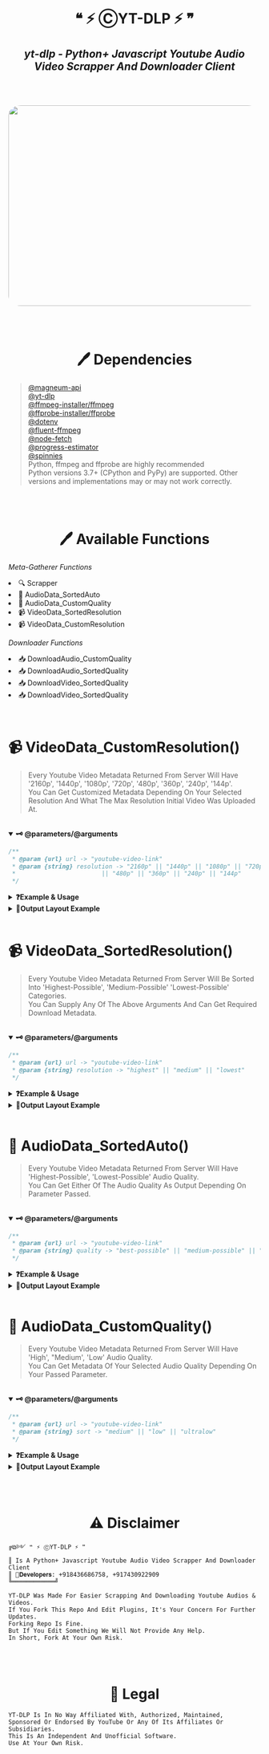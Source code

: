 <h1 align="center"><b>❝ ⚡ ⒸYT-DLP ⚡ ❞</b></h1>
<h2  align="center"><i>yt-dlp - Python+ Javascript Youtube Audio Video Scrapper And Downloader Client</i></h2>
<br></br>
<p align="center">
<img src="https://github.com/magneum/yt-dlp/blob/main/src/LiquidYouTube.gif" height="400" width="600" style="border-radius:5%"/>
</p>

<br><br>

<h1 align="center"><b>🖊️ Dependencies</b></h1>

> [@magneum-api](https://bit.ly/magneum) <br/>
> [@yt-dlp](https://github.com/yt-dlp/yt-dlp) <br/>
> [@ffmpeg-installer/ffmpeg](https://github.com/kribblo/node-ffmpeg-installer#readme) <br/>
> [@ffprobe-installer/ffprobe](https://github.com/SavageCore/node-ffprobe-installer#readme) <br/>
> [@dotenv](https://github.com/motdotla/dotenv#readme) <br/>
> [@fluent-ffmpeg](https://github.com/fluent-ffmpeg/node-fluent-ffmpeg#readme) <br/>
> [@node-fetch](https://github.com/yt-dlp/yt-dlp) <br/>
> [@progress-estimator](https://github.com/bvaughn/progress-estimator#readme) <br/>
> [@spinnies](https://github.com/jcarpanelli/spinnies#readme) <br/>
> Python, ffmpeg and ffprobe are highly recommended <br/>
> Python versions 3.7+ (CPython and PyPy) are supported. Other versions and implementations may or may not work correctly.

<!-- "◎☱☱☱☱☱☱☱☱☱☱☱☱☱☱☱☱☱☱☱☱☱☱☱☱☱☱☱☱☱☱☱☱☱☱☱[ ву mågneum ]☱☱☱☱☱☱☱☱☱☱☱☱☱☱☱☱☱☱☱☱☱☱☱☱☱☱☱☱☱☱☱◎" -->

<br><br>

<h1 align="center"><b>🖊️ Available Functions</b></h1>
<p>
 <i> Meta-Gatherer Functions </i>
  <li>🔍 Scrapper</li>
  <li>📢 AudioData_SortedAuto</li>
  <li>📢 AudioData_CustomQuality</li>
  <li>📹 VideoData_SortedResolution</li>
  <li>📹 VideoData_CustomResolution</li>
</p>
<p>
 <i> Downloader Functions </i>
  <li>📥 DownloadAudio_CustomQuality</li>
  <li>📥 DownloadAudio_SortedQuality</li>
  <li>📥 DownloadVideo_SortedQuality</li>
  <li>📥 DownloadVideo_SortedQuality</li>
</p>

<!-- "◎☱☱☱☱☱☱☱☱☱☱☱☱☱☱☱☱☱☱☱☱☱☱☱☱☱☱☱☱☱☱☱☱☱☱☱[ ву mågneum ]☱☱☱☱☱☱☱☱☱☱☱☱☱☱☱☱☱☱☱☱☱☱☱☱☱☱☱☱☱☱☱◎" -->

<br>
<h1>
<b>  📹 VideoData_CustomResolution()
</b>
</h1>

> Every Youtube Video Metadata Returned From Server Will Have '2160p', '1440p', '1080p', '720p', '480p', '360p', '240p', '144p'. <br />
> You Can Get Customized Metadata Depending On Your Selected Resolution And What The Max Resolution Initial Video Was Uploaded At.

<br />
<details open>
<summary><b>🗝️ @parameters/@arguments</b></summary>
<p>

```js
/**
 * @param {url} url -> "youtube-video-link"
 * @param {string} resolution -> "2160p" || "1440p" || "1080p" || "720p"
 *                        || "480p" || "360p" || "240p" || "144p"
 */
```

</p>
</details>

<details>
<summary><b>❓Example & Usage</b></summary>
<p>

```js
import { VideoData_CustomResolution } from "yt-dlp";
import chalk from "chalk";

let resolution = "2160p";
const url = "https://youtu.be/TpdapO9QGRo";

// Promise method
VideoData_CustomResolution(url, resolution)
  .then((data) =>
    console.log(chalk.bgGreen("VideoData_CustomResolution:"), data)
  )
  .catch((e) => console.log(chalk.bgRed("ERROR: "), chalk.gray(e.message)));

// async/await method
(async () => {
  const data = await VideoData_CustomResolution(url, resolution).catch((e) =>
    console.log(chalk.bgRed("ERROR: "), chalk.gray(e.message))
  );
  console.log(chalk.bgGreen("VideoData_CustomResolution:"), data);
})();
```

</p>
</details>

<details>
<summary><b>🎊Output Layout Example</b></summary>
<p>

### Output Layout

```js
// Promise method output
✓ Obtaining:   2.3 secs
{
type: '2160p',
url: 'https://(server-generated-random-link).com'
}
Done in 2.65s.

// async/await method output
✓ Obtaining:   2.4 secs
{
type: '2160p',
url: 'https://(server-generated-random-link).com'
}
Done in 2.65s.
```

</p>
</details>

<!-- "◎☱☱☱☱☱☱☱☱☱☱☱☱☱☱☱☱☱☱☱☱☱☱☱☱☱☱☱☱☱☱☱☱☱☱☱[ ву mågneum ]☱☱☱☱☱☱☱☱☱☱☱☱☱☱☱☱☱☱☱☱☱☱☱☱☱☱☱☱☱☱☱◎" -->

<br>
<h1>
<b>  📹 VideoData_SortedResolution()
</b>
</h1>

> Every Youtube Video Metadata Returned From Server Will Be Sorted Into 'Highest-Possible', 'Medium-Possible' 'Lowest-Possible' Categories. <br />
> You Can Supply Any Of The Above Arguments And Can Get Required Download Metadata.

<br />
<details open>
<summary><b>🗝️ @parameters/@arguments</b></summary>
<p>

```js
/**
 * @param {url} url -> "youtube-video-link"
 * @param {string} resolution -> "highest" || "medium" || "lowest"
 */
```

</p>
</details>

<details>
<summary><b>❓Example & Usage</b></summary>
<p>

```js
import { VideoData_SortedResolution } from "yt-dlp";
import chalk from "chalk";

let quality = "highest";
const url = "https://youtu.be/TpdapO9QGRo";

// Promise method
VideoData_SortedResolution(url, quality)
  .then((data) => console.log(chalk.bgGreen("INFOVIDEO_SORTED:"), data))
  .catch((e) => console.log(chalk.bgRed("ERROR: "), chalk.gray(e.message)));

// async/await method
(async () => {
  const data = await VideoData_SortedResolution(url, quality).catch((e) =>
    console.log(chalk.bgRed("ERROR: "), chalk.gray(e.message))
  );
  console.log(chalk.bgGreen("INFOVIDEO_SORTED:"), data);
})();
```

</p>
</details>

<details>
<summary><b>🎊Output Layout Example</b></summary>
<p>

### Output Layout

```js
// Promise method output
✓ Obtaining:   2.4 secs
{
type: 'highest possible',
url: 'https://(server-generated-random-link).com'
}
Done in 2.64s.

// async/await method output
✓ Obtaining:   2.4 secs
{
type: 'highest possible',
url: 'https://(server-generated-random-link).com'
}
Done in 2.64s.
```

</p>
</details>
<!-- "◎☱☱☱☱☱☱☱☱☱☱☱☱☱☱☱☱☱☱☱☱☱☱☱☱☱☱☱☱☱☱☱☱☱☱☱[ ву mågneum ]☱☱☱☱☱☱☱☱☱☱☱☱☱☱☱☱☱☱☱☱☱☱☱☱☱☱☱☱☱☱☱◎" -->

<br>
<h1>
<b>  📢 AudioData_SortedAuto()
</b>
</h1>

> Every Youtube Video Metadata Returned From Server Will Have 'Highest-Possible', 'Lowest-Possible' Audio Quality. <br />
> You Can Get Either Of The Audio Quality As Output Depending On Parameter Passed.

<br />
<details open>
<summary><b>🗝️ @parameters/@arguments</b></summary>
<p>

```js
/**
 * @param {url} url -> "youtube-video-link"
 * @param {string} quality -> "best-possible" || "medium-possible" || "lowest-possible"
 */
```

</p>
</details>

<details>
<summary><b>❓Example & Usage</b></summary>
<p>

```js
import { AudioData_SortedAuto } from "yt-dlp";
import chalk from "chalk";

let quality = "best-possible";
const url = "https://youtu.be/TpdapO9QGRo";

// Promise method
AudioData_SortedAuto(url, quality)
  .then((data) => console.log(chalk.bgGreen("INFOAUDIO_SORTED:"), data))
  .catch((e) => console.log(chalk.bgRed("ERROR: "), chalk.gray(e.message)));

// async/await method
(async () => {
  const data = await AudioData_SortedAuto(url, quality).catch((e) =>
    console.log(chalk.bgRed("ERROR: "), chalk.gray(e.message))
  );
  console.log(chalk.bgGreen("INFOAUDIO_SORTED:"), data);
})();
```

</p>
</details>

<details>
<summary><b>🎊Output Layout Example</b></summary>
<p>

### Output Layout

```js
// Promise method output
✓ Obtaining:   2.3 secs
{
quality: 'best-possible',
resolution: 'audio only',
url: 'https://(server-generated-random-link).com'
}
Done in 2.62s.

// async/await method output
✓ Obtaining:   2.4 secs
{
quality: 'best-possible',
resolution: 'audio only',
url: 'https://(server-generated-random-link).com'
}
Done in 2.62s.
```

</p>
</details>
<!-- "◎☱☱☱☱☱☱☱☱☱☱☱☱☱☱☱☱☱☱☱☱☱☱☱☱☱☱☱☱☱☱☱☱☱☱☱[ ву mågneum ]☱☱☱☱☱☱☱☱☱☱☱☱☱☱☱☱☱☱☱☱☱☱☱☱☱☱☱☱☱☱☱◎" -->

<br>
<h1>
<b>  📢 AudioData_CustomQuality()
</b>
</h1>

> Every Youtube Video Metadata Returned From Server Will Have 'High', "Medium', 'Low' Audio Quality.<br />
> You Can Get Metadata Of Your Selected Audio Quality Depending On Your Passed Parameter.

<br />
<details open>
<summary><b>🗝️ @parameters/@arguments</b></summary>
<p>

```js
/**
 * @param {url} url -> "youtube-video-link"
 * @param {string} sort -> "medium" || "low" || "ultralow"
 */
```

</p>
</details>

<details>
<summary><b>❓Example & Usage</b></summary>
<p>

```js
import { AudioData_CustomQuality } from "yt-dlp";
import chalk from "chalk";

let sort = "medium";
const url = "https://youtu.be/TpdapO9QGRo";

// Promise method
AudioData_CustomQuality(url, sort)
  .then((data) => console.log(chalk.bgGreen("AudioData_CustomQuality:"), data))
  .catch((e) => console.log(chalk.bgRed("ERROR: "), chalk.gray(e.message)));

// async/await method
(async () => {
  const data = await AudioData_CustomQuality(url, sort).catch((e) =>
    console.log(chalk.bgRed("ERROR: "), chalk.gray(e.message))
  );
  console.log(chalk.bgGreen("AudioData_CustomQuality:"), data);
})();
```

</p>
</details>

<details>
<summary><b>🎊Output Layout Example</b></summary>
<p>

### Output Layout

```js
// Promise method output
✓ Obtaining:   2.4 secs
{
type: 'medium',
resolution: 'audio only',
url: 'https://(server-generated-random-link).com'
}
Done in 2.68s.

// async/await method output
✓ Obtaining:   2.4 secs
{
type: 'medium',
resolution: 'audio only',
url: 'https://(server-generated-random-link).com'
}
Done in 2.68s.
```

</p>
</details>
<!-- "◎☱☱☱☱☱☱☱☱☱☱☱☱☱☱☱☱☱☱☱☱☱☱☱☱☱☱☱☱☱☱☱☱☱☱☱[ ву mågneum ]☱☱☱☱☱☱☱☱☱☱☱☱☱☱☱☱☱☱☱☱☱☱☱☱☱☱☱☱☱☱☱◎" -->

<!-- <br>
<h1>
<b>  🔍 Scrapper()
</b>
</h1>

```
Search()
: needs one paramter
? callback: logs that will be available when the execution is completed

```

<details>
<summary><b>❓Example & Usage</b></summary>
<p>


```js
import { Search } from "yt-dlp";
import chalk from "chalk";

let url = "https://youtu.be/PVjiKRfKpPI?list=RDPVjiKRfKpPI";
Search(url, async function (data) {
console.log(data);
});

Search(url, async (data) => console.log(data));
```

#### 🎊 Output from the function

```json
{
"header": "◎☱☱☱☱[ ву mågneum ]☱☱☱☱◎",
"status": true,
"api": "https://bit.ly/magneum",
"uuid": "c8739db6-1808-4c12-a5c1-fe0e8854350c",
"query": "https://youtu.be/PVjiKRfKpPI?list=RDPVjiKRfKpPI",
"apiCalled": "14-03-2023 04:56:45",
"title": "Janet Jackson - You Want This",
"videoId": "utxsSg1n_SQ",
"uploadedOn": "12 years ago",
"views": 2903297,
"durationString": "5:18",
"durationSeconds": 318,
"authorName": "Janet Jackson",
"authorChannel": "https://youtube.com/channel/UCz8ZHx5wFQpXWywaL2uqevw",
"videoLink": "https://youtube.com/watch?v=utxsSg1n_SQ",
"thumbnail": "https://i.ytimg.com/vi/utxsSg1n_SQ/hq720.jpg",
"description": "#JanetJackson Music video by Janet Jackson performing You Want This. (P) 2006 Virgin Records America, Inc.. All rights ...",
"footer": "◎☱☱☱☱☱☱☱☱☱☱☱☱☱☱☱☱☱☱◎"
}
```

</p>
</details>

<details open>
<summary><b>⚠️Arguments & Parameters</b></summary>

#### ❤️ for coding

<p>

| Parameter                  | Usage                          | Arg[]        |
| :------------------------- | :----------------------------- | :----------- |
| `song-name or youtube-url` | Search("songName/youtubeUrl"); | **Required** |

</p>
</details> -->

<!-- "◎☱☱☱☱☱☱☱☱☱☱☱☱☱☱☱☱☱☱☱☱☱☱☱☱☱☱☱☱☱☱☱☱☱☱☱[ ву mågneum ]☱☱☱☱☱☱☱☱☱☱☱☱☱☱☱☱☱☱☱☱☱☱☱☱☱☱☱☱☱☱☱◎" -->

<br><br>
<h1 align="center"><b>⚠️ Disclaimer</b></h1>

```
╔⧉༻ ❝ ⚡ ⒸYT-DLP ⚡ ❞
║ Is A Python+ Javascript Youtube Audio Video Scrapper And Downloader Client 
║ 🐞𝐃𝐞𝐯𝐞𝐥𝐨𝐩𝐞𝐫𝐬: +918436686758, +917430922909
╚════════════╝

YT-DLP Was Made For Easier Scrapping And Downloading Youtube Audios & Videos.
If You Fork This Repo And Edit Plugins, It's Your Concern For Further Updates.
Forking Repo Is Fine. 
But If You Edit Something We Will Not Provide Any Help.
In Short, Fork At Your Own Risk.
```

<br><br>
<h1 align="center"><b>🚨 Legal</b></h1>

```
YT-DLP Is In No Way Affiliated With, Authorized, Maintained,
Sponsored Or Endorsed By YouTube Or Any Of Its Affiliates Or
Subsidiaries.
This Is An Independent And Unofficial Software.
Use At Your Own Risk.
```
